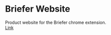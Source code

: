 # Briefer Website
Product website for the Briefer chrome extension.  
[Link](https://briefer.netlify.app/)